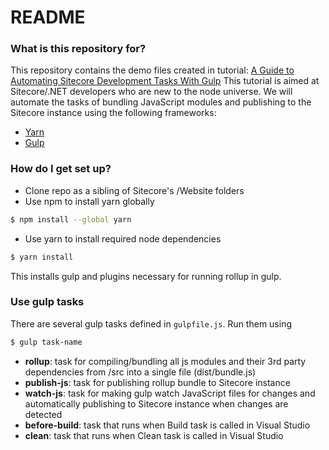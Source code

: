 # README #

### What is this repository for?
This repository contains the demo files created in tutorial: [A Guide to Automating Sitecore Development Tasks With Gulp](https://www.codealamodeblog.com/Sitecore/Node-js/automate-with-gulp/)
This tutorial is aimed at Sitecore/.NET developers who are new to the node universe. We will automate the tasks of bundling JavaScript modules and publishing to the Sitecore instance using the following frameworks:
* [Yarn](https://yarnpkg.com/)
* [Gulp](https://gulpjs.com/)

### How do I get set up? ###
* Clone repo as a sibling of Sitecore's /Website folders
* Use npm to install yarn globally

``` bash
$ npm install --global yarn
```

* Use yarn to install required node dependencies
``` bash
$ yarn install
```

This installs gulp and plugins necessary for running rollup in gulp.

### Use gulp tasks
There are several gulp tasks defined in `gulpfile.js`. Run them using
``` bash
$ gulp task-name
```

* **rollup**: task for compiling/bundling all js modules and their 3rd party dependencies from /src into a single file (dist/bundle.js)
* **publish-js**: task for publishing rollup bundle to Sitecore instance
* **watch-js**: task for making gulp watch JavaScript files for changes and automatically publishing to Sitecore instance when changes are detected
* **before-build**: task that runs when Build task is called in Visual Studio
* **clean**: task that runs when Clean task is called in Visual Studio
